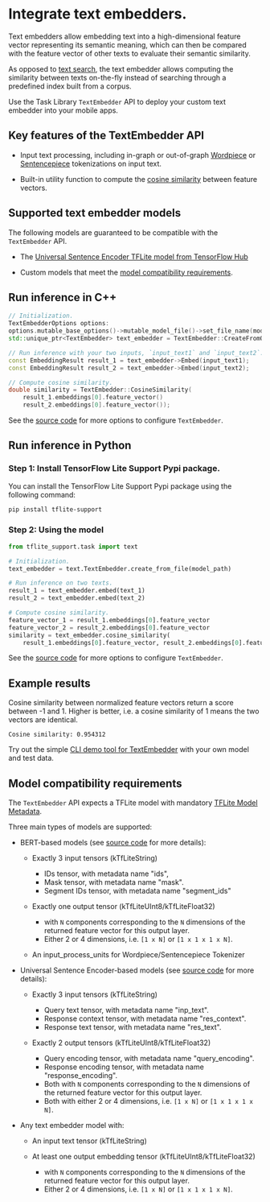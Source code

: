 # Integrate text embedders.

Text embedders allow embedding text into a high-dimensional feature vector
representing its semantic meaning, which can then be compared with the feature
vector of other texts to evaluate their semantic similarity.

As opposed to
[text search](https://www.tensorflow.org/lite/inference_with_metadata/task_library/text_searcher),
the text embedder allows computing the similarity between texts on-the-fly
instead of searching through a predefined index built from a corpus.

Use the Task Library `TextEmbedder` API to deploy your custom text embedder into
your mobile apps.

## Key features of the TextEmbedder API

*   Input text processing, including in-graph or out-of-graph
    [Wordpiece](https://github.com/tensorflow/tflite-support/blob/master/tensorflow_lite_support/cc/text/tokenizers/bert_tokenizer.h)
    or
    [Sentencepiece](https://github.com/tensorflow/tflite-support/blob/master/tensorflow_lite_support/cc/text/tokenizers/sentencepiece_tokenizer.h)
    tokenizations on input text.

*   Built-in utility function to compute the
    [cosine similarity](https://en.wikipedia.org/wiki/Cosine_similarity) between
    feature vectors.

## Supported text embedder models

The following models are guaranteed to be compatible with the `TextEmbedder`
API.

*   The
    [Universal Sentence Encoder TFLite model from TensorFlow Hub](https://tfhub.dev/google/lite-model/universal-sentence-encoder-qa-ondevice/1)

*   Custom models that meet the
    [model compatibility requirements](#model-compatibility-requirements).

## Run inference in C++

```c++
// Initialization.
TextEmbedderOptions options:
options.mutable_base_options()->mutable_model_file()->set_file_name(model_path);
std::unique_ptr<TextEmbedder> text_embedder = TextEmbedder::CreateFromOptions(options).value();

// Run inference with your two inputs, `input_text1` and `input_text2`.
const EmbeddingResult result_1 = text_embedder->Embed(input_text1);
const EmbeddingResult result_2 = text_embedder->Embed(input_text2);

// Compute cosine similarity.
double similarity = TextEmbedder::CosineSimilarity(
    result_1.embeddings[0].feature_vector()
    result_2.embeddings[0].feature_vector());
```

See the
[source code](https://github.com/tensorflow/tflite-support/blob/master/tensorflow_lite_support/cc/task/text/text_embedder.h)
for more options to configure `TextEmbedder`.

## Run inference in Python

### Step 1: Install TensorFlow Lite Support Pypi package.

You can install the TensorFlow Lite Support Pypi package using the following
command:

```sh
pip install tflite-support
```

### Step 2: Using the model

```python
from tflite_support.task import text

# Initialization.
text_embedder = text.TextEmbedder.create_from_file(model_path)

# Run inference on two texts.
result_1 = text_embedder.embed(text_1)
result_2 = text_embedder.embed(text_2)

# Compute cosine similarity.
feature_vector_1 = result_1.embeddings[0].feature_vector
feature_vector_2 = result_2.embeddings[0].feature_vector
similarity = text_embedder.cosine_similarity(
    result_1.embeddings[0].feature_vector, result_2.embeddings[0].feature_vector)
```

See the
[source code](https://github.com/tensorflow/tflite-support/blob/master/tensorflow_lite_support/python/task/text/text_embedder.py)
for more options to configure `TextEmbedder`.

## Example results

Cosine similarity between normalized feature vectors return a score between -1
and 1. Higher is better, i.e. a cosine similarity of 1 means the two vectors are
identical.

```
Cosine similarity: 0.954312
```

Try out the simple
[CLI demo tool for TextEmbedder](https://github.com/tensorflow/tflite-support/tree/master/tensorflow_lite_support/examples/task/text/desktop#textembedder)
with your own model and test data.

## Model compatibility requirements

The `TextEmbedder` API expects a TFLite model with mandatory
[TFLite Model Metadata](https://www.tensorflow.org/lite/models/convert/metadata).

Three main types of models are supported:

*   BERT-based models (see
    [source code](https://github.com/tensorflow/tflite-support/blob/master/tensorflow_lite_support/cc/task/text/utils/bert_utils.h)
    for more details):

    -   Exactly 3 input tensors (kTfLiteString)

        -   IDs tensor, with metadata name "ids",
        -   Mask tensor, with metadata name "mask".
        -   Segment IDs tensor, with metadata name "segment_ids"

    -   Exactly one output tensor (kTfLiteUInt8/kTfLiteFloat32)

        -   with `N` components corresponding to the `N` dimensions of the
            returned feature vector for this output layer.
        -   Either 2 or 4 dimensions, i.e. `[1 x N]` or `[1 x 1 x 1 x N]`.

    -   An input_process_units for Wordpiece/Sentencepiece Tokenizer

*   Universal Sentence Encoder-based models (see
    [source code](https://github.com/tensorflow/tflite-support/blob/master/tensorflow_lite_support/cc/task/text/utils/universal_sentence_encoder_utils.h)
    for more details):

    -   Exactly 3 input tensors (kTfLiteString)

        -   Query text tensor, with metadata name "inp_text".
        -   Response context tensor, with metadata name "res_context".
        -   Response text tensor, with metadata name "res_text".

    -   Exactly 2 output tensors (kTfLiteUInt8/kTfLiteFloat32)

        -   Query encoding tensor, with metadata name "query_encoding".
        -   Response encoding tensor, with metadata name "response_encoding".
        -   Both with `N` components corresponding to the `N` dimensions of the
            returned feature vector for this output layer.
        -   Both with either 2 or 4 dimensions, i.e. `[1 x N]` or `[1 x 1 x 1 x
            N]`.

*   Any text embedder model with:

    -   An input text tensor (kTfLiteString)
    -   At least one output embedding tensor (kTfLiteUInt8/kTfLiteFloat32)

        -   with `N` components corresponding to the `N` dimensions of the
            returned feature vector for this output layer.
        -   Either 2 or 4 dimensions, i.e. `[1 x N]` or `[1 x 1 x 1 x N]`.
